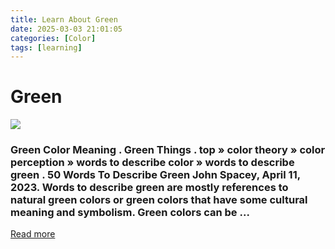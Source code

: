 ```yaml
---
title: Learn About Green
date: 2025-03-03 21:01:05
categories: [Color]
tags: [learning]
---
```


# Green
![](https://bemoreyouonline.com/wp-content/uploads/2020/06/Green-Colour-Names-Shades-of-Green.png)

### Green Color Meaning . Green Things . top » color theory » color perception » words to describe color » words to describe green . 50 Words To Describe Green John Spacey, April 11, 2023. Words to describe green are mostly references to natural green colors or green colors that have some cultural meaning and symbolism. Green colors can be ...
[Read more](https://simplicable.com/colors/words-to-describe-green)
    